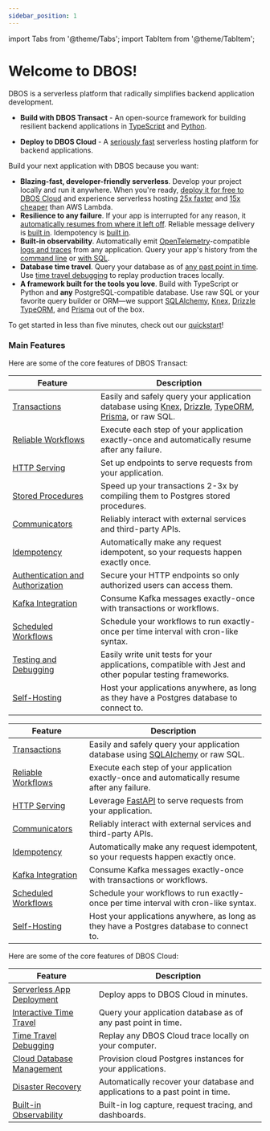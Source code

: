 ```yaml
---
sidebar_position: 1
---
```


import Tabs from '@theme/Tabs';
import TabItem from '@theme/TabItem';

# Welcome to DBOS!

DBOS is a serverless platform that radically simplifies backend application development.

- **Build with DBOS Transact** - An open-source framework for building resilient backend applications in [TypeScript](https://github.com/dbos-inc/dbos-transact) and [Python](https://www.dbos.dev/dbos-transact-python).

- **Deploy to DBOS Cloud** - A [seriously fast](https://www.dbos.dev/blog/dbos-vs-aws-step-functions-benchmark) serverless hosting platform for backend applications.

Build your next application with DBOS because you want:

- **Blazing-fast, developer-friendly serverless**.  Develop your project locally and run it anywhere. When you're ready, [deploy it for free to DBOS Cloud](./getting-started/quickstart#deploy-your-first-app-to-the-cloud) and experience serverless hosting [25x faster](https://www.dbos.dev/blog/dbos-vs-aws-step-functions-benchmark) and [15x cheaper](https://www.dbos.dev/blog/dbos-vs-lambda-cost) than AWS Lambda.
- **Resilience to any failure**.  If your app is interrupted for any reason, it [automatically resumes from where it left off](./tutorials/workflow-tutorial#reliability-guarantees).  Reliable message delivery is [built in](./tutorials/workflow-communication-tutorial#reliability-guarantees-1). Idempotency is [built in](./tutorials/idempotency-tutorial).
- **Built-in observability**. Automatically emit [OpenTelemetry](https://opentelemetry.io/)-compatible [logs and traces](https://docs.dbos.dev/tutorials/logging) from any application. Query your app's history from the [command line](https://docs.dbos.dev/api-reference/cli#workflow-management-commands) or [with SQL](https://docs.dbos.dev/api-reference/system-tables).
- **Database time travel**. Query your database as of [any past point in time](./cloud-tutorials/interactive-timetravel.md). Use [time travel debugging](./cloud-tutorials/timetravel-debugging.md) to replay production traces locally.
- **A framework built for the tools you love**. Build with TypeScript or Python and **any** PostgreSQL-compatible database. Use raw SQL or your favorite query builder or ORM&mdash;we support  [SQLAlchemy](https://www.dbos.dev/dbos-transact-python), [Knex](./tutorials/using-knex.md), [Drizzle](./tutorials/using-drizzle.md) [TypeORM](./tutorials/using-typeorm.md), and [Prisma](./tutorials/using-prisma.md) out of the box.

To get started in less than five minutes, check out our [quickstart](./getting-started/quickstart)!

### Main Features

Here are some of the core features of DBOS Transact:

<Tabs groupId="language">
<TabItem value="typescript" label="TypeScript">

| Feature                                                                       | Description
| ----------------------------------------------------------------------------- | ------------------------------------------------------------------------------------------------------------------------- |
| [Transactions](./tutorials/transaction-tutorial.md)                           | Easily and safely query your application database using [Knex](./tutorials/using-knex.md), [Drizzle](./tutorials/using-drizzle.md), [TypeORM](./tutorials/using-typeorm.md), [Prisma](./tutorials/using-prisma.md), or raw SQL.
| [Reliable Workflows](./tutorials/workflow-tutorial)                           | Execute each step of your application exactly-once and automatically resume after any failure.
| [HTTP Serving](./tutorials/http-serving-tutorial)                             | Set up endpoints to serve requests from your application.
| [Stored Procedures](./tutorials/stored-proc-tutorial.md)                      | Speed up your transactions 2-3x by compiling them to Postgres stored procedures.
| [Communicators](./tutorials/http-serving-tutorial)                            | Reliably interact with external services and third-party APIs.
| [Idempotency](./tutorials/idempotency-tutorial)                               | Automatically make any request idempotent, so your requests happen exactly once.
| [Authentication and Authorization](./tutorials/authentication-authorization)  | Secure your HTTP endpoints so only authorized users can access them.
| [Kafka Integration](./tutorials/kafka-integration)                            | Consume Kafka messages exactly-once with transactions or workflows.
| [Scheduled Workflows](./tutorials/scheduled-workflows.md)                     | Schedule your workflows to run exactly-once per time interval with cron-like syntax.
| [Testing and Debugging](./tutorials/testing-tutorial)                         | Easily write unit tests for your applications, compatible with Jest and other popular testing frameworks.
| [Self-Hosting](./tutorials/self-hosting)                                      | Host your applications anywhere, as long as they have a Postgres database to connect to.

</TabItem>
<TabItem value="python" label="Python">

| Feature                                                                       | Description
| ----------------------------------------------------------------------------- | ------------------------------------------------------------------------------------------------------------------------- |
| [Transactions](https://www.dbos.dev/dbos-transact-python)                                       | Easily and safely query your application database using [SQLAlchemy](https://www.sqlalchemy.org/) or raw SQL.
| [Reliable Workflows](https://www.dbos.dev/dbos-transact-python)                                 | Execute each step of your application exactly-once and automatically resume after any failure.
| [HTTP Serving](https://www.dbos.dev/dbos-transact-python)                                       | Leverage [FastAPI](https://fastapi.tiangolo.com/) to serve requests from your application.
| [Communicators](https://www.dbos.dev/dbos-transact-python)                                      | Reliably interact with external services and third-party APIs.
| [Idempotency](https://www.dbos.dev/dbos-transact-python)                                        | Automatically make any request idempotent, so your requests happen exactly once.
| [Kafka Integration](https://www.dbos.dev/dbos-transact-python)                                  | Consume Kafka messages exactly-once with transactions or workflows.
| [Scheduled Workflows](https://www.dbos.dev/dbos-transact-python)                                | Schedule your workflows to run exactly-once per time interval with cron-like syntax.
| [Self-Hosting](https://www.dbos.dev/dbos-transact-python)                                       | Host your applications anywhere, as long as they have a Postgres database to connect to.

</TabItem>
</Tabs>

Here are some of the core features of DBOS Cloud:

| Feature                                                                          | Description
| -------------------------------------------------------------------------------- | ------------------------------------------------------------------------------------------------------------------------- |
| [Serverless App Deployment](./cloud-tutorials/application-management.md)         | Deploy apps to DBOS Cloud in minutes.
| [Interactive Time Travel](./cloud-tutorials/interactive-timetravel.md)           | Query your application database as of any past point in time.
| [Time Travel Debugging](./cloud-tutorials/timetravel-debugging.md)               | Replay any DBOS Cloud trace locally on your computer.
| [Cloud Database Management](./cloud-tutorials/database-management.md)            | Provision cloud Postgres instances for your applications.
| [Disaster Recovery](./cloud-tutorials/database-management.md#database-recovery)  | Automatically recover your database and applications to a past point in time.
| [Built-in Observability](./cloud-tutorials/monitoring-dashboard.md)              | Built-in log capture, request tracing, and dashboards.
